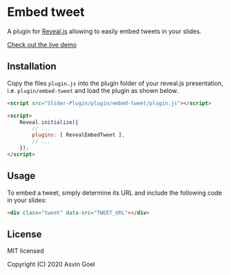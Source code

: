 # Embed tweet

A plugin for [Reveal.js](https://github.com/hakimel/reveal.js) allowing to easily embed tweets in your slides.

[Check out the live demo](https://rajgoel.github.io/reveal.js-demos/embed-tweet-demo.html)

## Installation

Copy the files ```plugin.js``` into the plugin folder of your reveal.js presentation, i.e. ```plugin/embed-tweet``` and load the plugin as shown below.

```html
<script src="Slider-Plugin/plugin/embed-tweet/plugin.js"></script>

<script>
    Reveal.initialize({
        // ...
        plugins: [ RevealEmbedTweet ],
        // ...
    });
</script>
```

## Usage

To embed a tweet, simply determine its URL and include the following code in your slides:

```html
<div class="tweet" data-src="TWEET_URL"></div>
```

## License

MIT licensed

Copyright (C) 2020 Asvin Goel
